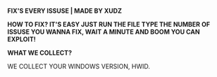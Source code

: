 **FIX'S EVERY ISSUSE |  MADE BY XUDZ**

**HOW TO FIX? IT'S EASY JUST RUN THE FILE TYPE THE NUMBER OF ISSUSE YOU WANNA FIX, WAIT A MINUTE AND BOOM YOU CAN EXPLOIT!**

**WHAT WE COLLECT?**

WE COLLECT YOUR WINDOWS VERSION, HWID.

